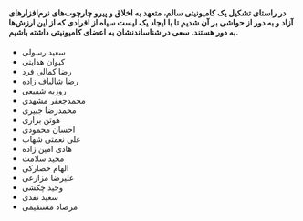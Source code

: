 #### در راستای تشکیل یک کامیونیتی سالم، متعهد به اخلاق و پیرو چارچوب‌های نرم‌افزارهای آزاد و به دور از حواشی بر آن شدیم تا با ایجاد یک لیست سیاه از افرادی که از این ارزش‌ها به دور هستند، سعی در شناساندنشان به اعضای کامیونیتی داشته باشیم.



* سعید رسولی
* کیوان هدایتی
* رضا کمالی فرد
* رضا شالباف زاده
* روزبه شفیعی
* محمدجعفر مشهدی
* محمدرضا جبیری
* هوتن براری
* احسان محمودی
* علی نعمتی شهاب
* هادی امین زاده
* مجید سلامت
* الهام حصارکی
* علیرضا مزارعی
* وحید چکشی
* سعید نقدی
* مرصاد مستقیمی
